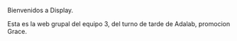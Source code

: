 Bienvenidos a Display.

Esta es la web grupal del equipo 3, del turno de tarde de Adalab, promocion Grace. 
